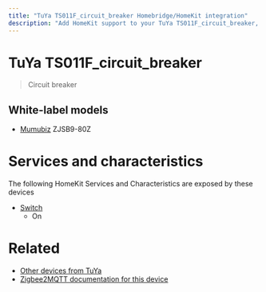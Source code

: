 ```yaml
---
title: "TuYa TS011F_circuit_breaker Homebridge/HomeKit integration"
description: "Add HomeKit support to your TuYa TS011F_circuit_breaker, using Homebridge, Zigbee2MQTT and homebridge-z2m."
---
```

<!---
This file has been GENERATED using src/docgen/docgen.ts
DO NOT EDIT THIS FILE MANUALLY!
-->
# TuYa TS011F_circuit_breaker
> Circuit breaker


## White-label models
* [Mumubiz](../index.md#mumubiz) ZJSB9-80Z

# Services and characteristics
The following HomeKit Services and Characteristics are exposed by
these devices

* [Switch](../../switch.md)
  * On


# Related
* [Other devices from TuYa](../index.md#tuya)
* [Zigbee2MQTT documentation for this device](https://www.zigbee2mqtt.io/devices/TS011F_circuit_breaker.html)